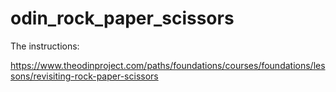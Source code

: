# odin_rock_paper_scissors

The instructions: 

https://www.theodinproject.com/paths/foundations/courses/foundations/lessons/revisiting-rock-paper-scissors
